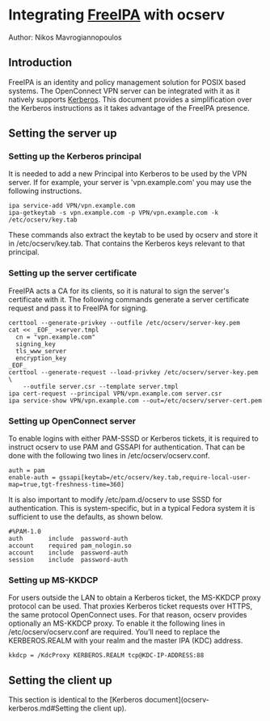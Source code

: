 # Integrating [FreeIPA](https://www.freeipa.org) with ocserv

Author: Nikos Mavrogiannopoulos	


## Introduction
FreeIPA is an identity and policy management solution for POSIX based systems.
The OpenConnect VPN server can be integrated with it as it natively supports
[Kerberos](ocserv-kerberos.md). This document provides a simplification over
the Kerberos instructions as it takes advantage of the FreeIPA presence.

## Setting the server up

### Setting up the Kerberos principal

It is needed to add a new Principal into Kerberos to be used by the VPN server.
If for example, your server is 'vpn.example.com' you may use the following instructions.

```
ipa service-add VPN/vpn.example.com
ipa-getkeytab -s vpn.example.com -p VPN/vpn.example.com -k /etc/ocserv/key.tab
```

These commands also extract the keytab to be used by ocserv and store it in
/etc/ocserv/key.tab. That contains the Kerberos keys relevant to that principal.

### Setting up the server certificate

FreeIPA acts a CA for its clients, so it is natural to sign the server's
certificate with it. The following commands generate a server certificate request
and pass it to FreeIPA for signing.

```
certtool --generate-privkey --outfile /etc/ocserv/server-key.pem
cat << _EOF_ >server.tmpl
  cn = "vpn.example.com"
  signing_key
  tls_www_server
  encryption_key
_EOF_
certtool --generate-request --load-privkey /etc/ocserv/server-key.pem \
	--outfile server.csr --template server.tmpl
ipa cert-request --principal VPN/vpn.example.com server.csr
ipa service-show VPN/vpn.example.com --out=/etc/ocserv/server-cert.pem
```

### Setting up OpenConnect server

To enable logins with either PAM-SSSD or Kerberos tickets, it is required to
instruct ocserv to use PAM and  GSSAPI for authentication. That can
be done with the following two lines in /etc/ocserv/ocserv.conf.

```
auth = pam
enable-auth = gssapi[keytab=/etc/ocserv/key.tab,require-local-user-map=true,tgt-freshness-time=360]
```

It is also important to modify /etc/pam.d/ocserv to use SSSD for authentication. This
is system-specific, but in a typical Fedora system it is sufficient to use the defaults,
as shown below.

```
#%PAM-1.0
auth       include	password-auth
account    required	pam_nologin.so
account    include	password-auth
session    include	password-auth
```

### Setting up MS-KKDCP

For users outside the LAN to obtain a Kerberos ticket, the MS-KKDCP proxy protocol
can be used. That proxies Kerberos ticket requests over HTTPS, the same protocol
OpenConnect uses. For that reason, ocserv provides optionally an MS-KKDCP proxy.
To enable it the following lines in /etc/ocserv/ocserv.conf are required.
You’ll need to replace the KERBEROS.REALM with your realm and the master IPA (KDC)
address. 

```
kkdcp = /KdcProxy KERBEROS.REALM tcp@KDC-IP-ADDRESS:88
```


## Setting the client up

This section is identical to the [Kerberos document](ocserv-kerberos.md#Setting the client up).

